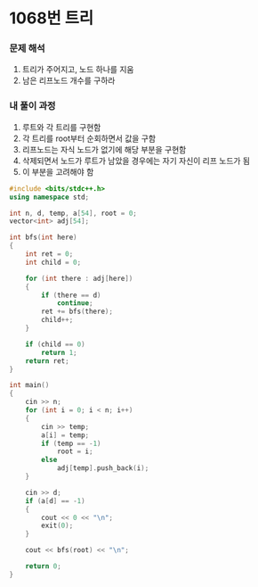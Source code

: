 # 1068번 트리

### 문제 해석

1. 트리가 주어지고, 노드 하나를 지움
2. 남은 리프노드 개수를 구하라

### 내 풀이 과정

1. 루트와 각 트리를 구현함
2. 각 트리를 root부터 순회하면서 값을 구함
3. 리프노드는 자식 노드가 없기에 해당 부분을 구현함
4. 삭제되면서 노드가 루트가 남았을 경우에는 자기 자신이 리프 노드가 됨
5. 이 부분을 고려해야 함

```c++
#include <bits/stdc++.h>
using namespace std;

int n, d, temp, a[54], root = 0;
vector<int> adj[54];

int bfs(int here)
{
    int ret = 0;
    int child = 0;

    for (int there : adj[here])
    {
        if (there == d)
            continue;
        ret += bfs(there);
        child++;
    }

    if (child == 0)
        return 1;
    return ret;
}

int main()
{
    cin >> n;
    for (int i = 0; i < n; i++)
    {
        cin >> temp;
        a[i] = temp;
        if (temp == -1)
            root = i;
        else
            adj[temp].push_back(i);
    }

    cin >> d;
    if (a[d] == -1)
    {
        cout << 0 << "\n";
        exit(0);
    }

    cout << bfs(root) << "\n";

    return 0;
}
```
